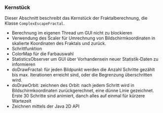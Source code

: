 ### Kernstück ###

Dieser Abschnitt beschreibt das Kernstück der Fraktalberechnung, die Klasse
`ComplexEscapeFractal`.

* Berechnung im eigenen Thread um GUI nicht zu blockieren
* Verwendung des Scaler für Umrechnung von Bildschirmkoordinaten in skalierte
  Koordinaten des Fraktals und zurück.
* Schrittfunktion
* ColorMap für die Farbauswahl
* StatisticsObserver um GUI über Vorhandensein neuer Statistik-Daten zu
  informieren
* doDrawFractal: für jeden Bildpunkt werden die Anzahl Schritte gezählt bis max.
  Iterationen erreicht sind, oder die Begrenzung überschritten wird.
* doDrawOrbit: zeichnen des Orbit: nach jedem Schritt wird in
  Bildschirmkoordinaten zurückgerechnet, eine dünne Linie gezeichnet. Erste 30
  Schritte sind animiert, danch alles auf einmal für kürzere Wartezeit
* Zeichnen mittels der Java 2D API
